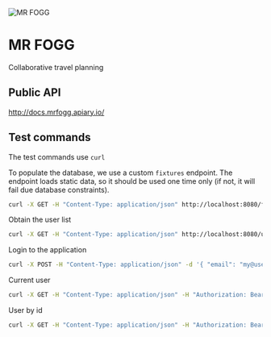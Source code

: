 ![MR FOGG](https://raw.github.com/PIWEEK/mrfogg/master/mrfogg-front/app/images/mrfogg-logo.png)

# MR FOGG
Collaborative travel planning

## Public API

http://docs.mrfogg.apiary.io/

## Test commands

The test commands use `curl`

To populate the database, we use a custom `fixtures` endpoint. The endpoint loads static data, so it should be used one time only (if not, it will fail due database constraints).

```bash
curl -X GET -H "Content-Type: application/json" http://localhost:8080/fixtures/populate
```

Obtain the user list

```bash
curl -X GET -H "Content-Type: application/json" http://localhost:8080/users/
```

Login to the application

```bash
curl -X POST -H "Content-Type: application/json" -d '{ "email": "my@user.com", "password": "email" }' http://localhost:8080/auth/login
```

Current user

```bash
curl -X GET -H "Content-Type: application/json" -H "Authorization: Bearer myToken" http://localhost:8080/users/me
```

User by id

```bash
curl -X GET -H "Content-Type: application/json" -H "Authorization: Bearer myToken" http://localhost:8080/users/1
```
